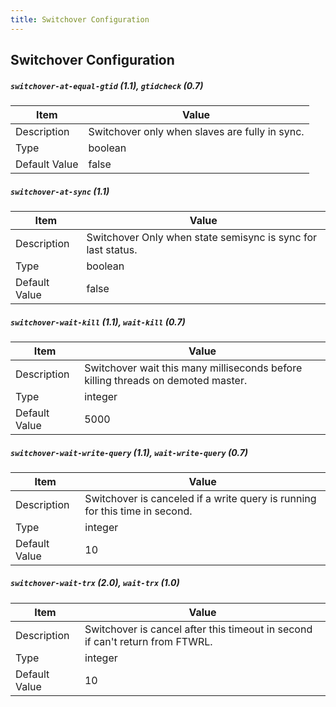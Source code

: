 ```yaml
---
title: Switchover Configuration
---
```

## Switchover Configuration

##### `switchover-at-equal-gtid` (1.1), `gtidcheck` (0.7)

| Item | Value |
| ---- | ----- |
| Description | Switchover only when slaves are fully in sync. |
| Type | boolean |
| Default Value | false |   

##### `switchover-at-sync` (1.1)

| Item | Value |
| ---- | ----- |
| Description | Switchover Only when state semisync is sync for last status. |
| Type | boolean |
| Default Value | false |

##### `switchover-wait-kill` (1.1), `wait-kill` (0.7)

| Item | Value |
| ---- | ----- |
| Description | Switchover wait this many milliseconds before killing threads on demoted master. |
| Type | integer |
| Default Value | 5000 |


##### `switchover-wait-write-query` (1.1), `wait-write-query` (0.7)

| Item | Value |
| ---- | ----- |
| Description | Switchover is canceled if a write query is running for this time in second. |
| Type | integer |
| Default Value | 10 |


##### `switchover-wait-trx` (2.0), `wait-trx` (1.0)

| Item | Value |
| ---- | ----- |
| Description | Switchover is cancel after this timeout in second if can't return from FTWRL. |
| Type | integer |
| Default Value | 10 |
